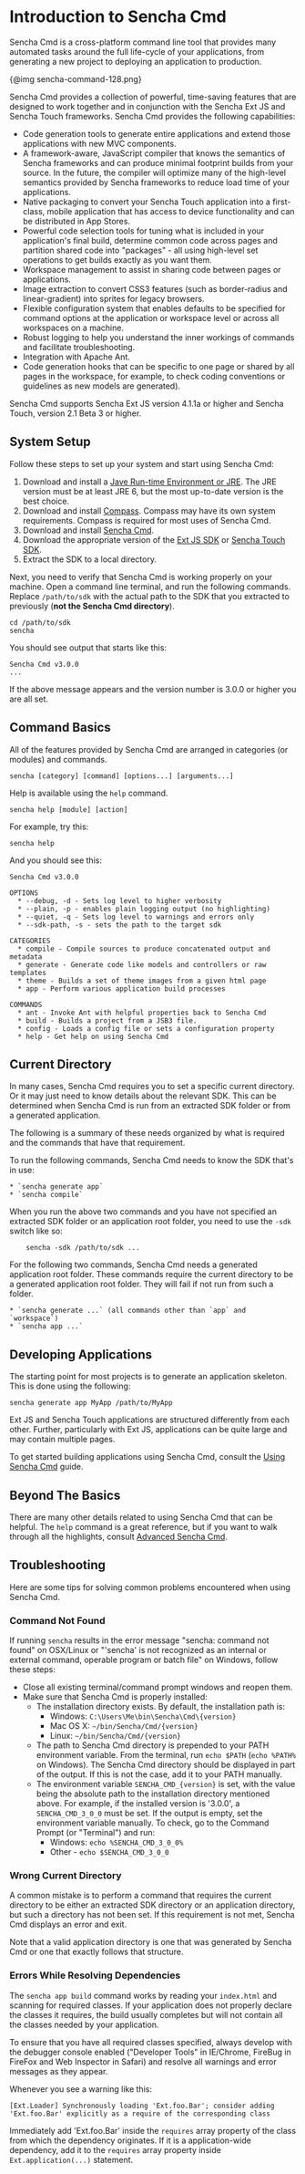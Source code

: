 # Introduction to Sencha Cmd

Sencha Cmd is a cross-platform command line tool that provides many automated tasks
around the full life-cycle of your applications, from generating a new project to
deploying an application to production.

{@img sencha-command-128.png}

Sencha Cmd provides a collection of powerful, time-saving features that are designed to
work together and in conjunction with the Sencha Ext JS and Sencha Touch frameworks.
Sencha Cmd provides the following capabilities:

 - Code generation tools to generate entire applications and extend those applications
 with new MVC components.
 - A framework-aware, JavaScript compiler that knows the semantics of Sencha frameworks
 and can produce minimal footprint builds from your source. In the future, the compiler
 will optimize many of the high-level semantics provided by Sencha frameworks to reduce
 load time of your applications.
 - Native packaging to convert your Sencha Touch application into a first-class, mobile
 application that has access to device functionality and can be distributed in App Stores.
 - Powerful code selection tools for tuning what is included in your application's final
 build, determine common code across pages and partition shared code into "packages" - all
 using high-level set operations to get builds exactly as you want them.
 - Workspace management to assist in sharing code between pages or applications.
 - Image extraction to convert CSS3 features (such as border-radius and linear-gradient)
 into sprites for legacy browsers.
 - Flexible configuration system that enables defaults to be specified for command options
 at the application or workspace level or across all workspaces on a machine.
 - Robust logging to help you understand the inner workings of commands and facilitate
 troubleshooting.
 - Integration with Apache Ant.
 - Code generation hooks that can be specific to one page or shared by all pages in the
 workspace, for example, to check coding conventions or guidelines as new models are
 generated).

Sencha Cmd supports Sencha Ext JS version 4.1.1a or higher and Sencha Touch,
version 2.1 Beta 3 or higher.


## System Setup

Follow these steps to set up your system and start using Sencha Cmd:

 1. Download and install a
[Jave Run-time Environment or JRE](http://www.oracle.com/technetwork/java/javase/downloads/index.html).
The JRE version must be at least JRE 6, but the most up-to-date version is the best choice.
 2. Download and install [Compass](http://compass-style.org/). Compass may have its own
 system requirements. Compass is required for most uses of Sencha Cmd.
 3. Download and install [Sencha Cmd](http://www.sencha.com/products/sdk-tools).
 4. Download the appropriate version of the [Ext JS SDK](http://www.sencha.com/products/extjs/)
 or [Sencha Touch SDK](http://www.sencha.com/products/touch/).
 5. Extract the SDK to a local directory.

Next, you need to verify that Sencha Cmd is working properly on your machine. Open a
command line terminal, and run the following commands. Replace `/path/to/sdk` with the
actual path to the SDK that you extracted to previously (**not the Sencha Cmd directory**).

    cd /path/to/sdk
    sencha

You should see output that starts like this:

    Sencha Cmd v3.0.0
    ...

If the above message appears and the version number is 3.0.0 or higher you are all set.

## Command Basics

All of the features provided by Sencha Cmd are arranged in categories (or modules) and
commands.

    sencha [category] [command] [options...] [arguments...]

Help is available using the `help` command.

    sencha help [module] [action]

For example, try this:

    sencha help

And you should see this:

    Sencha Cmd v3.0.0

    OPTIONS
      * --debug, -d - Sets log level to higher verbosity
      * --plain, -p - enables plain logging output (no highlighting)
      * --quiet, -q - Sets log level to warnings and errors only
      * --sdk-path, -s - sets the path to the target sdk

    CATEGORIES
      * compile - Compile sources to produce concatenated output and metadata
      * generate - Generate code like models and controllers or raw templates
      * theme - Builds a set of theme images from a given html page
      * app - Perform various application build processes

    COMMANDS
      * ant - Invoke Ant with helpful properties back to Sencha Cmd
      * build - Builds a project from a JSB3 file.
      * config - Loads a config file or sets a configuration property
      * help - Get help on using Sencha Cmd

## Current Directory

In many cases, Sencha Cmd requires you to set a specific current directory. Or it may
just need to know details about the relevant SDK. This can be determined when Sencha Cmd
is run from an extracted SDK folder or from a generated application.

The following is a summary of these needs organized by what is required and the commands
that have that requirement.

To run the following commands, Sencha Cmd needs to know the SDK that's in use: 

    * `sencha generate app`
    * `sencha compile`

When you run the above two commands and you have not specified an extracted SDK folder or
an application root folder, you need to use the `-sdk` switch like so:

	    sencha -sdk /path/to/sdk ...

For the following two commands, Sencha Cmd needs a generated application root folder.
These commands require the current directory to be a generated application root folder.
They will fail if not run from such a folder.

    * `sencha generate ...` (all commands other than `app` and `workspace`)
    * `sencha app ...`

## Developing Applications

The starting point for most projects is to generate an application skeleton. This is done
using the following:

    sencha generate app MyApp /path/to/MyApp

Ext JS and Sencha Touch applications are structured differently from each other. Further,
particularly with Ext JS, applications can be quite large and may contain multiple pages.

To get started building applications using Sencha Cmd, consult the
[Using Sencha Cmd](#/guide/command_app) guide.

## Beyond The Basics

There are many other details related to using Sencha Cmd that can be helpful. The `help`
command is a great reference, but if you want to walk through all the highlights, consult
[Advanced Sencha Cmd](#/guide/command_advanced).

## Troubleshooting

Here are some tips for solving common problems encountered when using Sencha Cmd.

### Command Not Found

If running `sencha` results in the error message "sencha: command not found" on OSX/Linux
or "'sencha' is not recognized as an internal or external command, operable program or
batch file" on Windows, follow these steps:

- Close all existing terminal/command prompt windows and reopen them. 
- Make sure that Sencha Cmd is properly installed:
    - The installation directory exists. By default, the installation path is:
        - Windows: `C:\Users\Me\bin\Sencha\Cmd\{version}`
        - Mac OS X: `~/bin/Sencha/Cmd/{version}`
        - Linux: `~/bin/Sencha/Cmd/{version}`
    - The path to Sencha Cmd directory is prepended to your PATH environment variable.
      From the terminal, run `echo $PATH` (`echo %PATH%` on Windows). The Sencha Cmd
      directory should be displayed in part of the output. If this is not the case, add it
      to your PATH manually.
    - The environment variable `SENCHA_CMD_{version}` is set, with the value being
      the absolute path to the installation directory mentioned above. For example, if the
      installed version is '3.0.0', a `SENCHA_CMD_3_0_0` must be set. If the output is
      empty, set the environment variable manually. To check, go to the Command Prompt (or
      "Terminal") and run:
        - Windows: `echo %SENCHA_CMD_3_0_0%`
        - Other - `echo $SENCHA_CMD_3_0_0`
	
### Wrong Current Directory

A common mistake is to perform a command that requires the current directory to be either
an extracted SDK directory or an application directory, but such a directory has not been
set. If this requirement is not met, Sencha Cmd displays an error and exit.
	
Note that a valid application directory is one that was generated by Sencha Cmd or one
that exactly follows that structure.

### Errors While Resolving Dependencies

The `sencha app build` command works by reading your `index.html` and scanning for
required classes. If your application does not properly declare the classes it requires,
the build usually completes but will not contain all the classes needed by your application.

To ensure that you have all required classes specified, always develop with the debugger
console enabled ("Developer Tools" in IE/Chrome, FireBug in FireFox and Web Inspector in
Safari) and resolve all warnings and error messages as they appear.

Whenever you see a warning like this:

    [Ext.Loader] Synchronously loading 'Ext.foo.Bar'; consider adding 'Ext.foo.Bar' explicitly as a require of the corresponding class
	
Immediately add 'Ext.foo.Bar' inside the `requires` array property of the class from
which the dependency originates. If it is a application-wide dependency, add it to the
`requires` array property inside `Ext.application(...)` statement.
